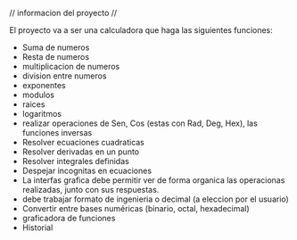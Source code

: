 // informacion del proyecto //

El proyecto va a ser una calculadora que haga las siguientes funciones:
 - Suma de numeros
 - Resta de numeros 
 - multiplicacion de numeros 
 - division entre numeros
 - exponentes 
 - modulos
 - raices 
 - logaritmos
 - realizar operaciones de Sen, Cos (estas con Rad, Deg, Hex),  las funciones inversas
 - Resolver ecuaciones cuadraticas 
 - Resolver derivadas en un punto
 - Resolver integrales definidas 
 - Despejar incognitas en ecuaciones 
 - La interfas grafica debe permitir ver de forma organica las operacionas realizadas, junto con sus respuestas.
 - debe trabajar formato de ingenieria o decimal (a eleccion por el usuario)
 - Convertir entre bases numéricas (binario, octal, hexadecimal)
 - graficadora de funciones 
 - Historial 